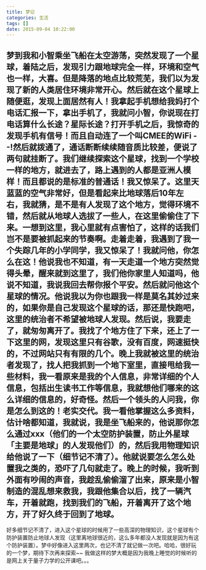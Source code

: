 ```yaml
---
title: 梦记
categories: 生活
tags: []
date: 2015-09-04 10:22:00
---
```


梦到我和小智乘坐飞船在太空游荡，突然发现了一个星球，着陆之后，发现引力跟地球完全一样，环境和空气也一样，大喜。但是降落的地点比较荒芜，我们以为发现了新的人类居住环境非常开心。然后就在这个星球上随便逛，发现上面居然有人！我拿起手机想给我妈打个电话汇报一下，拿出手机了，我就问小智，你说现在打电话算什么长途？星际长途？打开手机之后，我惊奇的发现手机有信号！而且自动连了一个叫CMEE的WiFi --!然后就拨通了，通话断断续续随音质比较差，便说了两句就挂断了。我们继续探索这个星球，找到一个学校一样的地方，就进去了，路上遇到的人都是亚洲人模样！而且都说的是标准的普通话！我又惊呆了。这里天蓝蓝的空气非常好，但是看起来比地球落后10年左右，我就猜，是不是有人发现了这个地方，觉得环境不错，然后就从地球人选拔了一些人，在这里偷偷住了下来。一想到这里，我心里就有点害怕了，这样的话我们岂不是要被抓起来的节奏啊。走着走着，我遇到了我一个失踪几年的小学同学，我又惊呆了！我就问他，你怎么在这！他说我也不知道，有一天走道一个地方突然觉得头晕，醒来就到这里了，我们他你家里人知道吗，他说不知道，我说我回去帮你报个平安。然后就问他这个星球的情况。他说我以为你也跟我一样是莫名其妙过来的，如果你是自己发现这个星球的话，那还是快跑吧，这里的统治者不希望被地球人发现。然后说，我要走了，就匆匆离开了。我找了个地方住了下来，还上了一下这里的网，发现这里只有谷歌，没有百度，网速挺快的，不过网站只有有限的几个。晚上我就被这里的统治者发现了，找人把我抓到一个地下室里，直接甩给我一些材料，我一看原来是我的个人信息，非常详细的个人信息，包括出生读书工作等信息，我就想他们哪来的这么详细的信息的，好奇怪。然后一个领头的人问我，你是怎么到这的！老实交代。我一看他掌握这么多资料，估计啥都知道，我就说，我是坐飞船来的，他说那你怎么通过xxx（他们的一个太空防护装置，防止外星球「主要是地球」的人发现他们）的，然后我用物理知识给他说了一下（细节记不清了）。他就说要怎么怎么处置我之类的，恐吓了几句就走了。晚上的时候，我听到外面有吵闹的声音，我趁乱偷偷溜了出来，原来是小智制造的混乱想来救我，我跟他集合以后，找了一辆汽车，开着就跑，找到我们的飞船，开着离开了这个地方，开了好久终于回到了地球。
------
好多细节记不清了，进入这个星球的时候用了一些高深的物理知识，这个星球有个防护装置防止地球人发现（这里离地球很近的，这么多年都没人发现就是因为有这个防护装置）。梦中好像进入这里两次，也记不清了就记做一次吧。哈哈，很好玩的一个梦，期待下次再来探索~~
我做这样的梦大概是因为我晚上睡觉的时候听的是网上关于量子力学的公开课吧。。。
